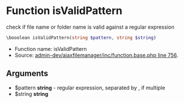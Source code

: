 Function isValidPattern
===========================

check if file name or folder name is valid against a regular expression



```php
\booolean isValidPattern(string $pattern, string $string)
```

* Function name: isValidPattern
* Source: [admin-dev/ajaxfilemanager/inc/function.base.php line 756](https://github.com/PrestaShop/PrestaShop/blob/1.5.3.1/admin-dev/ajaxfilemanager/inc/function.base.php#L756).

Arguments
---------

* $pattern **string** - regular expression, separated by , if multiple
* $string **string**

